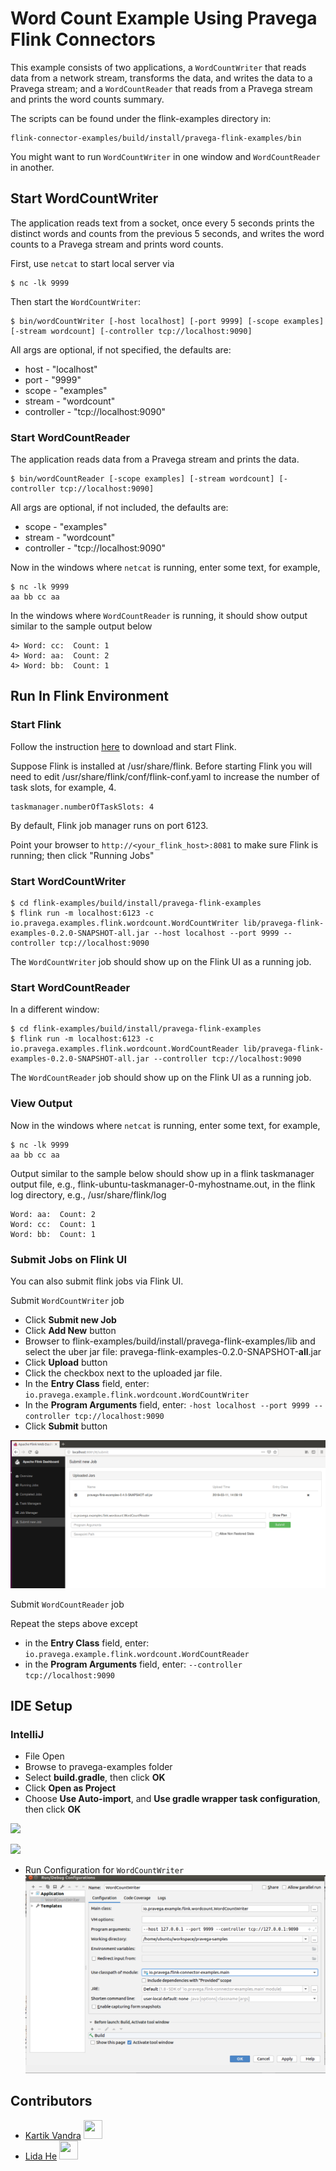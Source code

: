 # Word Count Example Using Pravega Flink Connectors
This example consists of two applications, a `WordCountWriter` that reads data from a 
network stream, transforms the data, and writes the data to a Pravega stream; and a
`WordCountReader` that reads from a Pravega stream and prints the word counts summary.

The scripts can be found under the flink-examples directory in:
```
flink-connector-examples/build/install/pravega-flink-examples/bin
```
You might want to run `WordCountWriter` in one window and `WordCountReader` in another.


## Start WordCountWriter
The application reads text from a socket, once every 5 seconds prints the distinct words and counts from the previous 5 seconds, and writes the word counts to a Pravega stream and prints word counts.

First, use `netcat` to start local server via
```
$ nc -lk 9999
```

Then start the `WordCountWriter`:
```
$ bin/wordCountWriter [-host localhost] [-port 9999] [-scope examples] [-stream wordcount] [-controller tcp://localhost:9090]
```

All args are optional, if not specified, the defaults are:

 * host - "localhost"
 * port - "9999"
 * scope - "examples" 
 * stream - "wordcount"
 * controller - "tcp://localhost:9090"

### Start WordCountReader
The application reads data from a Pravega stream and prints the data.
```
$ bin/wordCountReader [-scope examples] [-stream wordcount] [-controller tcp://localhost:9090]
```
All args are optional, if not included, the defaults are:
 * scope - "examples"
 * stream - "wordcount"
 * controller - "tcp://localhost:9090"

Now in the windows where `netcat` is running, enter some text, for example,
```
$ nc -lk 9999
aa bb cc aa
```

In the windows where `WordCountReader` is running, it should show output similar to the sample output below
```
4> Word: cc:  Count: 1
4> Word: aa:  Count: 2
4> Word: bb:  Count: 1
```
 
## Run In Flink Environment

### Start Flink

Follow the instruction [here](https://ci.apache.org/projects/flink/flink-docs-release-1.4/quickstart/setup_quickstart.html) to download and start Flink. 

Suppose Flink is installed at /usr/share/flink. Before starting Flink you will need to edit /usr/share/flink/conf/flink-conf.yaml to increase the number of task slots, for example, 4.
```
taskmanager.numberOfTaskSlots: 4
```

By default, Flink job manager runs on port 6123.

Point your browser to `http://<your_flink_host>:8081` to make sure Flink is running; then click "Running Jobs"

### Start WordCountWriter
```
$ cd flink-examples/build/install/pravega-flink-examples
$ flink run -m localhost:6123 -c io.pravega.examples.flink.wordcount.WordCountWriter lib/pravega-flink-examples-0.2.0-SNAPSHOT-all.jar --host localhost --port 9999 --controller tcp://localhost:9090
```
The `WordCountWriter` job should show up on the Flink UI as a running job.

### Start WordCountReader
In a different window:
```
$ cd flink-examples/build/install/pravega-flink-examples
$ flink run -m localhost:6123 -c io.pravega.examples.flink.wordcount.WordCountReader lib/pravega-flink-examples-0.2.0-SNAPSHOT-all.jar --controller tcp://localhost:9090
```
The `WordCountReader` job should show up on the Flink UI as a running job.

### View Output
Now in the windows where `netcat` is running, enter some text, for example,
```
$ nc -lk 9999
aa bb cc aa
```

Output similar to the sample below should show up in a flink taskmanager output file, e.g., flink-ubuntu-taskmanager-0-myhostname.out, in the flink log directory, e.g., /usr/share/flink/log
```
Word: aa:  Count: 2
Word: cc:  Count: 1
Word: bb:  Count: 1
```

### Submit Jobs on Flink UI

You can also submit flink jobs via Flink UI.

Submit `WordCountWriter` job

- Click **Submit new Job**
- Click **Add New** button
- Browser to flink-examples/build/install/pravega-flink-examples/lib and select the uber jar file: pravega-flink-examples-0.2.0-SNAPSHOT-**all**.jar
- Click **Upload** button
- Click the checkbox next to the uploaded jar file.
- In the **Entry Class** field, enter: ```io.pravega.example.flink.wordcount.WordCountWriter```
- In the **Program Arguments** field, enter: ```-host localhost --port 9999 --controller tcp://localhost:9090```
- Click **Submit** button

![](image/flink-wordcount-submit-writer.png)

Submit `WordCountReader` job

Repeat the steps above except
- in the **Entry Class** field, enter: ```io.pravega.example.flink.wordcount.WordCountReader```
- in the **Program Arguments** field, enter: ```--controller tcp://localhost:9090```

## IDE Setup
### IntelliJ
- File Open
- Browse to pravega-examples folder
- Select **build.gradle**, then click **OK**
- Click **Open as Project**
- Choose **Use Auto-import**, and **Use gradle wrapper task configuration**, then click **OK**

![](image/flink-wordcount-intellij-01.png)

![](image/flink-wordcount-intellij-02.png)

- Run Configuration for `WordCountWriter`
![](image/flink-wordcount-intellij-04.png)


## Contributors ##
* [Kartik Vandra](https://github.com/kvandra)   <img src="https://avatars3.githubusercontent.com/u/5042709?s=460&v=4" width="30" height="30">
* [Lida He](https://github.com/hldnova)   <img src="https://avatars0.githubusercontent.com/u/11613034?s=460&v=4" width="30" height="30">
